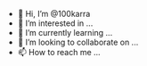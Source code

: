 - 👋 Hi, I’m @100karra
- 👀 I’m interested in ...
- 🌱 I’m currently learning ...
- 💞️ I’m looking to collaborate on ...
- 📫 How to reach me ...

<!---
100karra/100karra is a ✨ special ✨ repository because its `README.md` (this file) appears on your GitHub profile.
You can click the Preview link to take a look at your changes.
--->
